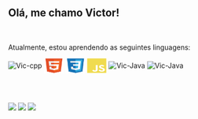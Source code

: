 ## Olá, me chamo Victor!

<div style="display: inline_block"><br>
  
  Atualmente, estou aprendendo as seguintes linguagens:          
  
  
  <img align="center" alt="Vic-cpp" height="35" width="45" src="https://cdn.jsdelivr.net/gh/devicons/devicon/icons/c/c-original.svg" />
  <img align="center" alt="Vic-HTML" height="30" width="40" src="https://raw.githubusercontent.com/devicons/devicon/master/icons/html5/html5-original.svg">
  <img align="center" alt="Vic-CSS" height="30" width="40" src="https://raw.githubusercontent.com/devicons/devicon/master/icons/css3/css3-original.svg">
  <img align="center" alt="Vic-Js" height="30" width="40" src="https://raw.githubusercontent.com/devicons/devicon/master/icons/javascript/javascript-plain.svg">
  <img align="center" alt="Vic-Java" height="35" width="40" src="https://cdn.jsdelivr.net/npm/programming-languages-logos/src/java/java.png">
  <img align="center" alt="Vic-Java" height="35" width="45" src="https://raw.githubusercontent.com/isocpp/logos/master/cpp_logo.png">
</div>
  
  ##


<br/>

 
 
  <div> 

  <a href="https://instagram.com/miguezzv" target="_blank"><img src="https://img.shields.io/badge/-Instagram-%23E4405F?style=for-the-badge&logo=instagram&logoColor=white" target="_blank"></a>
  <a href = "mailto:dev.miguezz@gmail.com"><img src="https://img.shields.io/badge/Gmail-D14836?style=for-the-badge&logo=gmail&logoColor=white" target="_blank"></a>
  <a href="https://www.linkedin.com/in/victor-miguez-29065a236/" target="_blank"><img src="https://img.shields.io/badge/-LinkedIn-%230077B5?style=for-the-badge&logo=linkedin&logoColor=white" target="_blank"></a> 
  
</div>
